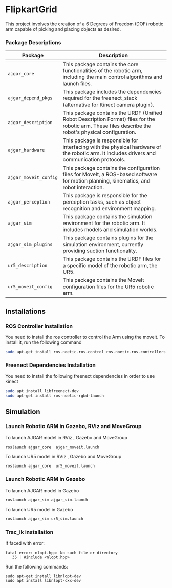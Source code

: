 # FlipkartGrid

This project involves the creation of a 6 Degrees of Freedom (DOF) robotic arm capable of picking and placing objects as desired.


### Package Descriptions


| Package | Description |
| --- | --- |
| `ajgar_core` | This package contains the core functionalities of the robotic arm, including the main control algorithms and launch files. |
| `ajgar_depend_pkgs` | This package includes the dependencies required for the freenect_stack (alternative for Kinect camera plugin). |
| `ajgar_description` | This package contains the URDF (Unified Robot Description Format) files for the robotic arm. These files describe the robot's physical configuration. |
| `ajgar_hardware` | This package is responsible for interfacing with the physical hardware of the robotic arm. It includes drivers and communication protocols. |
| `ajgar_moveit_config` | This package contains the configuration files for MoveIt, a ROS-based software for motion planning, kinematics, and robot interaction. |
| `ajgar_perception` | This package is responsible for the perception tasks, such as object recognition and environment mapping. |
| `ajgar_sim` | This package contains the simulation environment for the robotic arm. It includes models and simulation worlds. |
| `ajgar_sim_plugins` | This package contains plugins for the simulation environment, currently providing suction functionality. |
| `ur5_description` | This package contains the URDF files for a specific model of the robotic arm, the UR5. |
| `ur5_moveit_config` | This package contains the MoveIt configuration files for the UR5 robotic arm. |

## Installations 

### ROS Controller Installation

You need to install the ros controller to control the Arm using the moveit. To install it, run the following command

```sh
sudo apt-get install ros-noetic-ros-control ros-noetic-ros-controllers
```

### Freenect Dependencies Installation 

You need to install the following freenect dependencies in order to use kinect 

```sh
sudo apt install libfreenect-dev
sudo apt-get install ros-noetic-rgbd-launch
```


## Simulation  

### Launch Robotic ARM in Gazebo, RViz and MoveGroup 

To launch AJGAR model in RViz , Gazebo and MoveGroup

```sh 
roslaunch ajgar_core  ajgar_moveit.launch 
```

To launch UR5 model in RViz , Gazebo and MoveGroup

```sh 
roslaunch ajgar_core  ur5_moveit.launch 
```

### Launch Robotic ARM in Gazebo 


To launch AJGAR model in Gazebo 

```sh 
roslaunch ajgar_sim ajgar_sim.launch 
```

To launch UR5 model in Gazebo 

```sh 
roslaunch ajgar_sim ur5_sim.launch 
```

### Trac_ik installation

If faced with error:
```
fatal error: nlopt.hpp: No such file or directory
   35 | #include <nlopt.hpp>

```

Run the following commands:
```
sudo apt-get install libnlopt-dev
sudo apt install libnlopt-cxx-dev
```